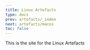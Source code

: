 ```yaml
---
title: Linux Artefacts
type: docs
prev: artefacts/_index
next: artefacts/macos
toc: false
---
```


This is the site for the Linux Artefacts

